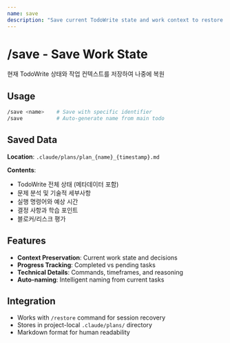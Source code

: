 ```yaml
---
name: save
description: "Save current TodoWrite state and work context to restore later"
---
```


# /save - Save Work State

현재 TodoWrite 상태와 작업 컨텍스트를 저장하여 나중에 복원

## Usage

```bash
/save <name>    # Save with specific identifier
/save           # Auto-generate name from main todo
```

## Saved Data

**Location**: `.claude/plans/plan_{name}_{timestamp}.md`

**Contents**:
- TodoWrite 전체 상태 (메타데이터 포함)
- 문제 분석 및 기술적 세부사항  
- 실행 명령어와 예상 시간
- 결정 사항과 학습 포인트
- 블로커/리스크 평가

## Features

- **Context Preservation**: Current work state and decisions
- **Progress Tracking**: Completed vs pending tasks
- **Technical Details**: Commands, timeframes, and reasoning
- **Auto-naming**: Intelligent naming from current tasks

## Integration

- Works with `/restore` command for session recovery
- Stores in project-local `.claude/plans/` directory
- Markdown format for human readability
